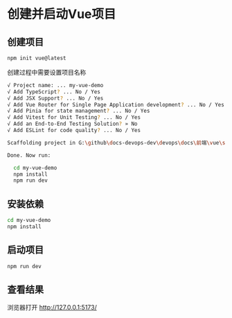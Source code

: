 # 创建并启动Vue项目
## 创建项目
```bash
npm init vue@latest
```
创建过程中需要设置项目名称
```bash
√ Project name: ... my-vue-demo
√ Add TypeScript? ... No / Yes
√ Add JSX Support? ... No / Yes
√ Add Vue Router for Single Page Application development? ... No / Yes
√ Add Pinia for state management? ... No / Yes
√ Add Vitest for Unit Testing? ... No / Yes
√ Add an End-to-End Testing Solution? » No
√ Add ESLint for code quality? ... No / Yes

Scaffolding project in G:\github\docs-devops-dev\devops\docs\前端\vue\src\my-vue-demo...

Done. Now run:

  cd my-vue-demo
  npm install
  npm run dev
```
## 安装依赖
```bash
cd my-vue-demo
npm install
```

## 启动项目
```bash
npm run dev
```

## 查看结果
浏览器打开 http://127.0.0.1:5173/


